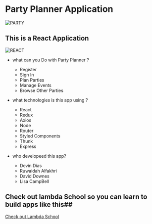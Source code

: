 # Party Planner Application #
![PARTY](http://goastories.com/wp-content/uploads/2018/11/HEADPHONE-PARTY-IN-GOA.jpg) 
## This is a React Application ##

![REACT](https://hackr.io/tutorials/react/logo-react.svg?ver=1555134603 ) 
* what can you Do with Party Planner ?
  * Register 
  * Sign In
  * Plan Parties
  * Manage Events
  * Browse Other Parties
  
* what technologies is this app using ?
  * React
  * Redux
  * Axios
  * Node
  * Router
  * Styled Components
  * Thunk
  * Express
  

* who developeed this app?
  * Devin Dias
  * Ruwaidah Alfakhri
  * David Downes
  * Lisa CampBell
  
 
  
 

## Check out lambda School so you can learn to build apps like this##



 [Check out Lambda School ](http://https://lambdaschool.com/)

